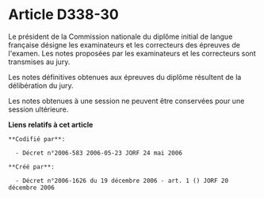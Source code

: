 # Article D338-30

Le président de la Commission nationale du diplôme initial de langue française désigne les examinateurs et les correcteurs
des épreuves de l'examen. Les notes proposées par les examinateurs et les correcteurs sont transmises au jury.

Les notes définitives obtenues aux épreuves du diplôme résultent de la délibération du jury.

Les notes obtenues à une session ne peuvent être conservées pour une session ultérieure.

**Liens relatifs à cet article**

	**Codifié par**:

	  - Décret n°2006-583 2006-05-23 JORF 24 mai 2006

	**Créé par**:

	  - Décret n°2006-1626 du 19 décembre 2006 - art. 1 () JORF 20 décembre 2006
